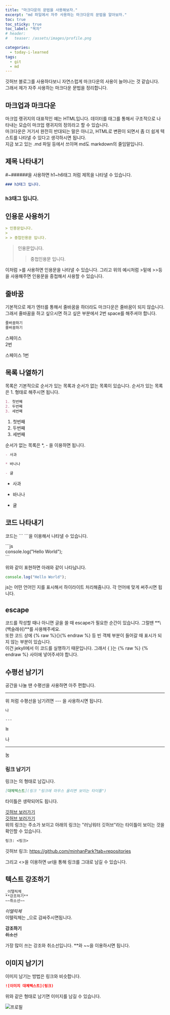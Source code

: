 ```yaml
---
title: "마크다운의 문법을 사용해보자."
excerpt: "md 파일에서 자주 사용하는 마크다운의 문법을 알아보자."
toc: true
toc_sticky: true
toc_label: "목차"
# header:
#   teaser: /assets/images/profile.png

categories:
  - today-i-learned
tags:
  - git
  - md
---
```


깃허브 블로그를 사용하다보니 자연스럽게 마크다운의 사용이 늘어나는 것 같습니다.  
그래서 제가 자주 사용하는 마크다운 문법을 정리합니다.

## 마크업과 마크다운

마크업 랭귀지의 대표적인 예는 HTML입니다. 데이터를 태그를 통해서 구조적으로 나타내는 모습이 마크업 랭귀지의 정의라고 할 수 있습니다.  
마크다운은 거기서 완전히 반대되는 말은 아니고, HTML로 변환이 되면서 좀 더 쉽게 텍스트를 나타낼 수 있다고 생각하시면 됩니다.  
지금 보고 있는 .md 파일 등에서 쓰이며 md도 markdown의 줄임말입니다.

## 제목 나타내기

#~######을 사용하면 h1~h6태그 처럼 제목을 나타낼 수 있습니다.

```md
### h3태그 입니다.
```

### h3태그 입니다.

## 인용문 사용하기

```md
> 인용문입니다.
>
> > 중첩인용문 입니다.
```

> 인용문입니다.
>
> > 중첩인용문 입니다.

이처럼 >를 사용하면 인용문을 나타낼 수 있습니다. 그리고 위의 예시처럼 >밑에 >>등을 사용해주면 인용문을 중첩해서 사용할 수 있습니다.

## 줄바꿈

기본적으로 제가 엔터를 통해서 줄바꿈을 하더라도 마크다운은 줄바꿈이 되지 않습니다. 그래서 줄바꿈을 하고 싶으시면 하고 싶은 부분에서 2번 space를 해주셔야 합니다.

```md
줄바꿈하기
줄바꿈하기
```

스페이스  
2번

스페이스
1번

## 목록 나열하기

목록은 기본적으로 순서가 있는 목록과 순서가 없는 목록이 있습니다. 순서가 있는 목록은 1. 형태로 해주시면 됩니다.

```md
1. 첫번째
2. 두번째
3. 세번째
```

1. 첫번째
2. 두번째
3. 세번째

순서가 없는 목록은 \*, - 을 이용하면 됩니다.

```md
- 사과

* 바나나

- 귤
```

- 사과

* 바나나

- 귤

## 코드 나타내기

코드는 \`\`\` \`\`\`을 이용해서 나타낼 수 있습니다.

\`\`\`js  
console.log("Hello World");  
\`\`\`

위와 같이 표현하면 아래와 같이 나타납니다.

```js
console.log("Hello World");
```

js는 어떤 언어인 지를 표시해서 하이라이트 처리해줌니다. 각 언어에 맞게 써주시면 됩니다.

## escape

코드를 작성할 때나 아니면 글을 쓸 때 escape가 필요한 순간이 있습니다. 그럴땐 **\ (백슬래쉬)**를 사용해주세요.  
또한 코드 상에 {% raw %}{}{% endraw %} 등 빈 객체 부분이 들어갈 때 표시가 되지 않는 부분이 있습니다.  
이건 jekyll에서 이 코드를 실행하기 때문입니다. 그래서 { }는 &#123;% raw %&#125; &#123;% endraw %&#125; 사이에 넣어주셔야 합니다.

## 수평선 남기기

공간을 나눌 땐 수평선을 사용하면 아주 편합니다.

---

위 처럼 수평선을 남기려면 \-\-\- 을 사용하시면 됩니다.

```md
나

---

눔
```

나

---

눔

### 링크 남기기

링크는 []()의 형태로 남깁니다.

```md
[대체텍스트](링크 "링크에 마우스 올리면 보이는 타이틀")
```

타이틀은 생략되어도 됩니다.

[깃허브 보러가기](https://github.com/minhanPark?tab=repositories)  
[깃허브 보러가기](https://github.com/minhanPark?tab=repositories "러닝워터 깃허브")  
위의 링크는 주소가 보이고 아래의 링크는 "러닝워터 깃허브"라는 타이틀이 보이는 것을 확인할 수 있습니다.

```md
링크: <링크>
```

깃허브 링크: <https://github.com/minhanPark?tab=repositories>

그리고 <>을 이용하면 url을 통해 링크를 그대로 남길 수 있습니다.

## 텍스트 강조하기

```md
_이텔릭체_  
**강조하기**
~~취소선~~
```

_이텔릭체_  
이텔릭체는 \_으로 감싸주시면됩니다.

**강조하기**  
~~취소선~~

가장 많이 쓰는 강조와 취소선입니다. \*\*와 ~~을 이용하시면 됩니다.

## 이미지 남기기

이미지 남기는 방법은 링크와 비슷합니다.

```md
![이미지 대체텍스트](링크)
```

위와 같은 형태로 남기면 이미지를 남길 수 있습니다.

![프로필](https://drive.google.com/uc?id=1Lq6eU1HprMP5ffAPAy44-m-vyd4DNHrz)
